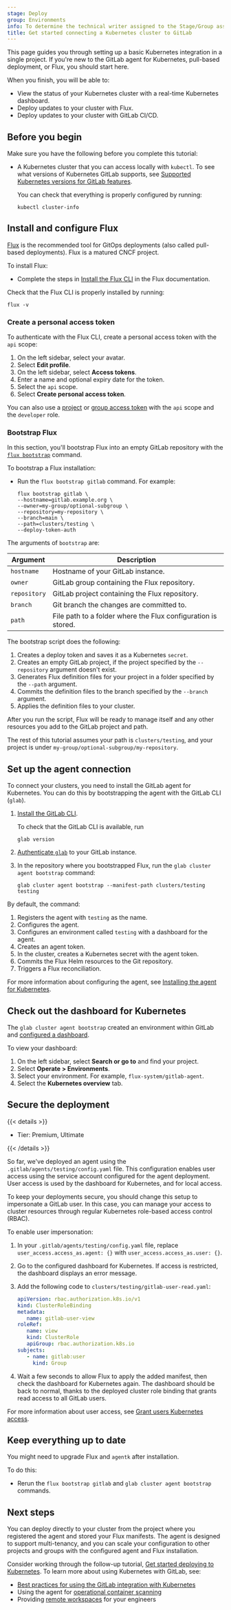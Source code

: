 ```yaml
---
stage: Deploy
group: Environments
info: To determine the technical writer assigned to the Stage/Group associated with this page, see https://handbook.gitlab.com/handbook/product/ux/technical-writing/#assignments
title: Get started connecting a Kubernetes cluster to GitLab
---
```


This page guides you through setting up a basic Kubernetes integration in a single project. If you're new to the GitLab agent for Kubernetes, pull-based deployment, or Flux, you should start here.

When you finish, you will be able to:

- View the status of your Kubernetes cluster with a real-time Kubernetes dashboard.
- Deploy updates to your cluster with Flux.
- Deploy updates to your cluster with GitLab CI/CD.

## Before you begin

Make sure you have the following before you complete this tutorial:

- A Kubernetes cluster that you can access locally with `kubectl`.
  To see what versions of Kubernetes GitLab supports, see [Supported Kubernetes versions for GitLab features](_index.md#supported-kubernetes-versions-for-gitlab-features).

  You can check that everything is properly configured by running:

  ```shell
  kubectl cluster-info
  ```

## Install and configure Flux

[Flux](https://fluxcd.io/flux/) is the recommended tool for GitOps deployments (also called pull-based deployments). Flux is a matured CNCF project.

To install Flux:

- Complete the steps in [Install the Flux CLI](https://fluxcd.io/flux/installation/#install-the-flux-cli) in the Flux documentation.

Check that the Flux CLI is properly installed by running:

```shell
flux -v
```

### Create a personal access token

To authenticate with the Flux CLI, create a personal access token with
the `api` scope:

1. On the left sidebar, select your avatar.
1. Select **Edit profile**.
1. On the left sidebar, select **Access tokens**.
1. Enter a name and optional expiry date for the token.
1. Select the `api` scope.
1. Select **Create personal access token**.

You can also use a [project](../../../user/project/settings/project_access_tokens.md) or [group access token](../../../user/group/settings/group_access_tokens.md) with the `api` scope and the `developer` role.

### Bootstrap Flux

In this section, you'll bootstrap Flux into an empty GitLab repository with the
[`flux bootstrap`](https://fluxcd.io/flux/installation/bootstrap/gitlab/) command.

To bootstrap a Flux installation:

- Run the `flux bootstrap gitlab` command. For example:

  ```shell
  flux bootstrap gitlab \
  --hostname=gitlab.example.org \
  --owner=my-group/optional-subgroup \
  --repository=my-repository \
  --branch=main \
  --path=clusters/testing \
  --deploy-token-auth
  ```

The arguments of `bootstrap` are:

| Argument | Description |
|--------------|-------------|
|`hostname` | Hostname of your GitLab instance. |
|`owner` | GitLab group containing the Flux repository. |
|`repository` | GitLab project containing the Flux repository. |
|`branch` | Git branch the changes are committed to. |
|`path` | File path to a folder where the Flux configuration is stored. |

The bootstrap script does the following:

1. Creates a deploy token and saves it as a Kubernetes `secret`.
1. Creates an empty GitLab project, if the project specified by the `--repository` argument doesn't exist.
1. Generates Flux definition files for your project in a folder specified by the `--path` argument.
1. Commits the definition files to the branch specified by the `--branch` argument.
1. Applies the definition files to your cluster.

After you run the script, Flux will be ready to manage itself and any other resources
you add to the GitLab project and path.

The rest of this tutorial assumes your path is `clusters/testing`, and your project is under `my-group/optional-subgroup/my-repository`.

## Set up the agent connection

To connect your clusters, you need to install the GitLab agent for Kubernetes.
You can do this by bootstrapping the agent with the GitLab CLI (`glab`).

1. [Install the GitLab CLI](https://gitlab.com/gitlab-org/cli/#installation).

   To check that the GitLab CLI is available, run

   ```shell
   glab version
   ```

1. [Authenticate `glab`](https://gitlab.com/gitlab-org/cli/#installation) to your GitLab instance.

1. In the repository where you bootstrapped Flux, run the `glab cluster agent bootstrap` command:

   ```shell
   glab cluster agent bootstrap --manifest-path clusters/testing testing 
   ```

By default, the command:

1. Registers the agent with `testing` as the name.
1. Configures the agent.
1. Configures an environment called `testing` with a dashboard for the agent.
1. Creates an agent token.
1. In the cluster, creates a Kubernetes secret with the agent token.
1. Commits the Flux Helm resources to the Git repository.
1. Triggers a Flux reconciliation.

For more information about configuring the agent, see [Installing the agent for Kubernetes](install/_index.md).

## Check out the dashboard for Kubernetes

The `glab cluster agent bootstrap` created an environment within GitLab and [configured a dashboard](../../../ci/environments/kubernetes_dashboard.md).

To view your dashboard:

1. On the left sidebar, select **Search or go to** and find your project.
1. Select **Operate > Environments**.
1. Select your environment. For example, `flux-system/gitlab-agent`.
1. Select the **Kubernetes overview** tab.

## Secure the deployment

{{< details >}}

- Tier: Premium, Ultimate

{{< /details >}}

So far, we've deployed an agent using the `.gitlab/agents/testing/config.yaml` file.
This configuration enables user access using the service account configured for the agent deployment. User access is used by the dashboard for Kubernetes, and for local access.

To keep your deployments secure, you should change this setup to impersonate a GitLab user.
In this case, you can manage your access to cluster resources through regular Kubernetes role-based access control (RBAC).

To enable user impersonation:

1. In your `.gitlab/agents/testing/config.yaml` file, replace `user_access.access_as.agent: {}` with `user_access.access_as.user: {}`.
1. Go to the configured dashboard for Kubernetes. If access is restricted, the dashboard displays an error message.
1. Add the following code to `clusters/testing/gitlab-user-read.yaml`:

   ```yaml
   apiVersion: rbac.authorization.k8s.io/v1
   kind: ClusterRoleBinding
   metadata:
      name: gitlab-user-view
   roleRef:
      name: view
      kind: ClusterRole
      apiGroup: rbac.authorization.k8s.io
   subjects:
      - name: gitlab:user
        kind: Group
   ```

1. Wait a few seconds to allow Flux to apply the added manifest, then check the dashboard for Kubernetes again. The dashboard should be back to normal, thanks to the deployed cluster role binding that grants read access to all GitLab users.

For more information about user access, see [Grant users Kubernetes access](user_access.md).

## Keep everything up to date

You might need to upgrade Flux and `agentk` after installation.

To do this:

- Rerun the `flux bootstrap gitlab` and `glab cluster agent bootstrap` commands.

## Next steps

You can deploy directly to your cluster from the project where you registered the agent and stored your Flux manifests. The agent is designed to support multi-tenancy, and you can scale your configuration to other projects and groups with the configured agent and Flux installation.

Consider working through the follow-up tutorial, [Get started deploying to Kubernetes](getting_started_deployments.md). To learn more about using Kubernetes with GitLab, see:

- [Best practices for using the GitLab integration with Kubernetes](enterprise_considerations.md)
- Using the agent for [operational container scanning](vulnerabilities.md)
- Providing [remote workspaces](../../workspace/_index.md) for your engineers
